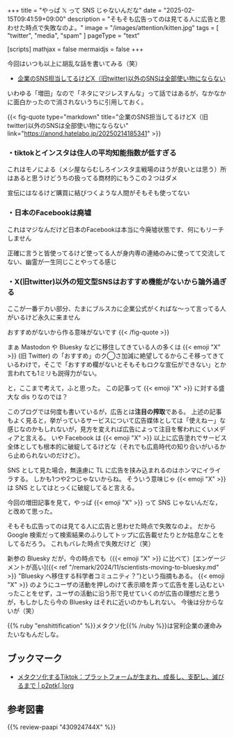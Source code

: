 +++
title = "やっぱ 𝕏 って SNS じゃないんだな"
date =  "2025-02-15T09:41:59+09:00"
description = "そもそも広告ってのは見てる人に広告と思わせた時点で失敗なのよ。"
image = "/images/attention/kitten.jpg"
tags = [ "twitter", "media", "spam" ]
pageType = "text"

[scripts]
  mathjax = false
  mermaidjs = false
+++

今回はいつも以上に胡乱な話を書いてみる（笑）

- [企業のSNS担当してるけどX（旧twitter)以外のSNSは全部使い物にならない](https://anond.hatelabo.jp/20250214185341)

いわゆる「増田」なので「ネタにマジレスすんな」って話ではあるが，なかなかに面白かったので消されないうちに引用しておく。

{{< fig-quote type="markdown" title="企業のSNS担当してるけどX（旧twitter)以外のSNSは全部使い物にならない" link="https://anond.hatelabo.jp/20250214185341" >}}
### ・tiktokとインスタは住人の平均知能指数が低すぎる

これはモノによる（メシ屋ならむしろインスタ主戦場のほうが良いとは思う）所はあると思うけどうちの扱ってる商材的にもうこの２つはダメ

宣伝にはなるけど購買に結びつくような人間がそもそも使ってない

### ・日本のFacebookは廃墟

これはマジなんだけど日本のFacebookは本当に今廃墟状態です、何にもリーチしません

正確に言うと皆使ってるけど使ってる人が身内専の連絡のみに使ってて交流してない、幽霊が一生同じことやってる感じ

### ・X(旧twitter)以外の短文型SNSはおすすめ機能がないから論外過ぎる

ここが一番デカい部分、たまにブルスカに企業公式がくればな～って言ってる人がいるけど永久に来ません

おすすめがないから作る意味がないです
{{< /fig-quote >}}

まぁ Mastodon や Bluesky などに移住してきている人の多くは {{< emoji "X" >}} (旧 Twitter) の「おすすめ」のク◯さ加減に絶望してるからこそ移ってきているわけで，そこで「おすすめ欄がないとそもそもロクな宣伝ができない」とか言われても1ミリも説得力がない。

と，ここまで考えて，ふと思った。
この記事って {{< emoji "X" >}} に対する盛大な dis りなのでは？

このブログでは何度も書いているが，広告とは**注目の搾取**である。
上述の記事もよく見ると，挙がっているサービスについて広告媒体としては「使えねー」な感じなのかもしれないが，見方を変えれば広告によって注目を奪われにくいメディアと言える。
いや Facebook は {{< emoji "X" >}} 以上に広告塗れでサービス全体としても根本的に破綻してるけどな（それでも広島時代の知り合いがいるから止められないのだけど）。

SNS として見た場合，無遠慮に TL に広告を挟み込まれるのはホンマにイライラする。
しかも1つや2つじゃないからね。
そういう意味じゃ {{< emoji "X" >}} は SNS としてはとっくに破綻してると言える。

今回の増田記事を見て，やっぱ {{< emoji "X" >}} って SNS じゃないんだな，と改めて思った。

そもそも広告ってのは見てる人に広告と思わせた時点で失敗なのよ。
だから Google 検索だって検索結果のふりしてトップに広告載せたりとか姑息なことをしてるだろう。
これもバレた時点で失敗だけど（笑）

新参の Bluesky だが，今の時点でも（{{< emoji "X" >}} に比べて）[エンゲージメントが高い]({{< ref "/remark/2024/11/scientists-moving-to-bluesky.md" >}} "Bluesky へ移住する科学者コミュニティ？")という指摘もある。
{{< emoji "X" >}} のようにユーザの活動を押しのけて表示順を弄って広告を差し込むといったことをせず，ユーザの活動に沿う形で見せていくのが広告の理想だと思うが，もしかしたら今の Bluesky はそれに近いのかもしれない。
今後は分からないが（笑）

{{% ruby "enshittification" %}}メタクソ化{{% /ruby %}}は営利企業の運命みたいなもんだしな。

## ブックマーク

- [メタクソ化するTiktok：プラットフォームが生まれ、成長し、支配し、滅びるまで | p2ptk[.]org](https://p2ptk.org/monopoly/4366)

## 参考図書

{{% review-paapi "430924744X" %}} <!-- スパム -->

